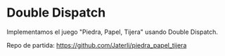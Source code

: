 # Double Dispatch

Implementamos el juego "Piedra, Papel, Tijera" usando Double Dispatch.

Repo de partida: https://github.com/Jaterli/piedra_papel_tijera